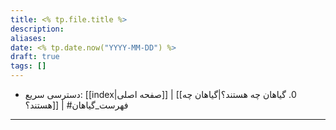 ```yaml
---
title: <% tp.file.title %>
description: 
aliases: 
date: <% tp.date.now("YYYY-MM-DD") %>
draft: true
tags: []
---
```

- دسترسی سریع: [[index|صفحه اصلی]] | [[0. گیاهان چه هستند؟|گیاهان چه هستند؟]] | #فهرست_گیاهان
---
